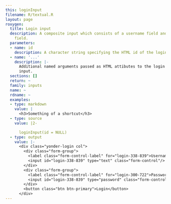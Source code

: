 ```yaml
---
this: loginInput
filename: R/textual.R
layout: page
roxygen:
  title: Login input
  description: A composite input which consists of a username field and a password
    field.
  parameters:
  - name: id
    description: A character string specifying the HTML id of the login input.
  - name: '...'
    description: |-
      Additional named arguments passed as HTML attibutes to the login
      input.
  sections: []
  return: ~
  family: inputs
  name: ~
  rdname: ~
  examples:
  - type: markdown
    value: |
      <h3>Something of a shortcut</h3>
  - type: source
    value: |2-

      loginInput(id = NULL)
  - type: output
    value: |-
      <div class="yonder-login col">
        <div class="form-group">
          <label class="form-control-label" for="login-338-839">Username</label>
          <input id="login-338-839" type="text" class="form-control"/>
        </div>
        <div class="form-group">
          <label class="form-control-label" for="login-300-722">Password</label>
          <input id="login-338-839" type="password" class="form-control"/>
        </div>
        <button class="btn btn-primary">Login</button>
      </div>
---
```

